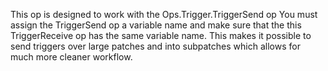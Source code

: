 This op is designed to work with the Ops.Trigger.TriggerSend op 
You must assign the TriggerSend op a variable name and make sure that the this TriggerReceive op has the same variable name.
This makes it possible to send triggers over large patches and into subpatches which allows for much more cleaner workflow.